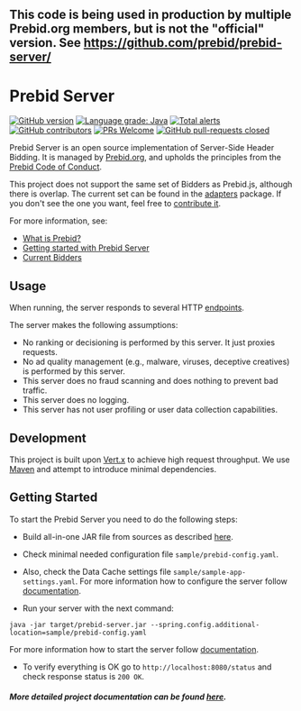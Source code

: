 ## This code is being used in production by multiple Prebid.org members, but is not the "official" version. See https://github.com/prebid/prebid-server/

# Prebid Server
[![GitHub version](https://badge.fury.io/gh/rubicon-project%2fprebid-server-java.svg)](http://badge.fury.io/gh/rubicon-project%2fprebid-server-java)
[![Language grade: Java](https://img.shields.io/lgtm/grade/java/g/rubicon-project/prebid-server-java.svg?logo=lgtm&logoWidth=18)](https://lgtm.com/projects/g/rubicon-project/prebid-server-java/context:java)
[![Total alerts](https://img.shields.io/lgtm/alerts/g/rubicon-project/prebid-server-java.svg?logo=lgtm&logoWidth=18)](https://lgtm.com/projects/g/rubicon-project/prebid-server-java/alerts/)
[![GitHub contributors](https://img.shields.io/github/contributors/rubicon-project/prebid-server-java.svg)](https://GitHub.com/rubicon-project/prebid-server-java/contributors/)
[![PRs Welcome](https://img.shields.io/badge/PRs-welcome-brightgreen.svg)](https://github.com/rubicon-project/prebid-server-java/blob/master/docs/contributing.md) 
[![GitHub pull-requests closed](https://img.shields.io/github/issues-pr-closed/rubicon-project/prebid-server-java.svg)](https://GitHub.com/rubicon-project/prebid-server-java/pulls/)

Prebid Server is an open source implementation of Server-Side Header Bidding.
It is managed by [Prebid.org](http://prebid.org/overview/what-is-prebid-org.html),
and upholds the principles from the [Prebid Code of Conduct](http://prebid.org/wrapper_code_of_conduct.html).

This project does not support the same set of Bidders as Prebid.js, although there is overlap.
The current set can be found in the [adapters](./src/main/java/org/prebid/server/bidder) package. If you don't see the one you want, feel free to [contribute it](docs/developers/add-new-bidder.md).

For more information, see:

- [What is Prebid?](http://prebid.org/overview/intro.html)
- [Getting started with Prebid Server](http://prebid.org/dev-docs/get-started-with-prebid-server.html)
- [Current Bidders](http://prebid.org/dev-docs/prebid-server-bidders.html)

## Usage

When running, the server responds to several HTTP [endpoints](docs/endpoints).

The server makes the following assumptions:
- No ranking or decisioning is performed by this server. It just proxies requests.
- No ad quality management (e.g., malware, viruses, deceptive creatives) is performed by this server.
- This server does no fraud scanning and does nothing to prevent bad traffic.
- This server does no logging.
- This server has not user profiling or user data collection capabilities.

## Development

This project is built upon [Vert.x](http://vertx.io) to achieve high request throughput. 
We use [Maven](https://maven.apache.org) and attempt to introduce minimal dependencies.

## Getting Started

To start the Prebid Server you need to do the following steps:
- Build all-in-one JAR file from sources as described [here](docs/build.md).
- Check minimal needed configuration file `sample/prebid-config.yaml`.
- Also, check the Data Cache settings file `sample/sample-app-settings.yaml`.
For more information how to configure the server follow [documentation](docs/config.md).

- Run your server with the next command:
```
java -jar target/prebid-server.jar --spring.config.additional-location=sample/prebid-config.yaml
```
For more information how to start the server follow [documentation](docs/run.md).

- To verify everything is OK go to `http://localhost:8080/status` and check response status is `200 OK`.

##### More detailed project documentation can be found [here](docs/TOC.md).
